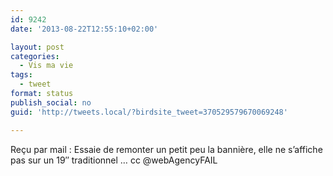 ```yaml
---
id: 9242
date: '2013-08-22T12:55:10+02:00'

layout: post
categories:
  - Vis ma vie
tags:
  - tweet
format: status
publish_social: no
guid: 'http://tweets.local/?birdsite_tweet=370529579670069248'

---
```


Reçu par mail : Essaie de remonter un petit peu la bannière, elle ne s’affiche pas sur un 19″ traditionnel … cc @webAgencyFAIL